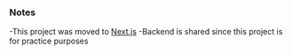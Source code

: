 ### Notes

-This project was moved to [Next.js](https://github.com/erdemxceylan/calorie-calculator-next)
-Backend is shared since this project is for practice purposes
